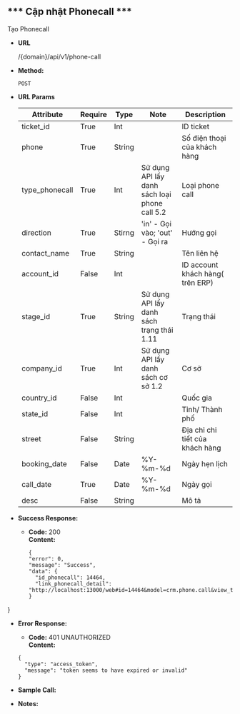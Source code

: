 
*** Cập nhật Phonecall ***
----
 Tạo Phonecall

* **URL**

  /{domain}/api/v1/phone-call

* **Method:**
  
  `POST`
  
*  **URL Params**

    | Attribute  | Require  | Type  | Note | Description |
    |---|---|---|---| ---|
    | ticket_id | True | Int | | ID ticket |
    | phone | True  | String  | | Số điện thoại của khách hàng |
    | type_phonecall | True | Int | Sử dụng API lấy danh sách loại phone call 5.2 | Loại phone call |
    | direction | True | Stirng | 'in' - Gọi vào; 'out' - Gọi ra | Hướng gọi |
    | contact_name | True | String | | Tên liên hệ |
    | account_id | False | Int | | ID account khách hàng( trên ERP) |
    | stage_id | True | String | Sử dụng API lấy danh sách trạng thái 1.11 | Trạng thái |
    | company_id | True | Int | Sử dụng API lấy danh sách cơ sở 1.2 | Cơ sở |
    | country_id | False | Int | | Quốc gia |
    | state_id | False | Int | | Tỉnh/ Thành phố |
    | street | False | String | | Địa chỉ chi tiết của khách hàng |
    | booking_date | False | Date | %Y-%m-%d | Ngày hẹn lịch |
    | call_date | True | Date | %Y-%m-%d | Ngày gọi |
    | desc | False | String | | Mô tả |
* **Success Response:**
  
  * **Code:** 200 <br />
    **Content:**
      ```buildoutcfg 
    {
    "error": 0,
    "message": "Success",
    "data": {
        "id_phonecall": 14464,
        "link_phonecall_detail": "http://localhost:13000/web#id=14464&model=crm.phone.call&view_type=form&action=713&menu_id=511"
    }
}
 
* **Error Response:**

     * **Code:** 401 UNAUTHORIZED <br />
    **Content:** 
    ```
    {
      "type": "access_token",
      "message": "token seems to have expired or invalid"
    }

    ```

* **Sample Call:**

* **Notes:**
